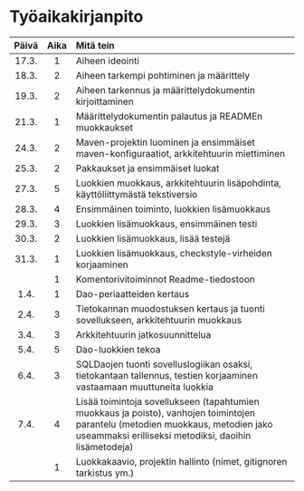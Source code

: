 # Työaikakirjanpito

| Päivä | Aika | Mitä tein |
| :---: | :---:| :-------- |
| 17.3. | 1    | Aiheen ideointi |
| 18.3. | 2    | Aiheen tarkempi pohtiminen ja määrittely |
| 19.3. | 2    | Aiheen tarkennus ja määrittelydokumentin kirjoittaminen
| 21.3. | 1    | Määrittelydokumentin palautus ja READMEn muokkaukset
| 24.3. | 2    | Maven-projektin luominen ja ensimmäiset maven-konfiguraatiot, arkkitehtuurin miettiminen
| 25.3.	| 2	   | Pakkaukset ja ensimmäiset luokat
| 27.3. | 5	   | Luokkien muokkaus, arkkitehtuurin lisäpohdinta, käyttöliittymästä tekstiversio
| 28.3. | 4	   | Ensimmäinen toiminto, luokkien lisämuokkaus
| 29.3.	| 3	   | Luokkien lisämuokkaus, ensimmäinen testi
| 30.3. |	2	   | Luokkien lisämuokkaus, lisää testejä
| 31.3.	| 1	   | Luokkien lisämuokkaus, checkstyle-virheiden korjaaminen 
|       | 1    | Komentorivitoiminnot Readme-tiedostoon
| 1.4.  | 1    | Dao-periaatteiden kertaus
| 2.4.  | 3    | Tietokannan muodostuksen kertaus ja tuonti sovellukseen, arkkitehtuurin muokkaus
| 3.4.  | 3    | Arkkitehtuurin jatkosuunnittelua
| 5.4.  | 5    | Dao-luokkien tekoa
| 6.4.  | 3    | SQLDaojen tuonti sovelluslogiikan osaksi, tietokantaan tallennus, testien korjaaminen vastaamaan muuttuneita luokkia
| 7.4.  | 4    | Lisää toimintoja sovellukseen (tapahtumien muokkaus ja poisto), vanhojen toimintojen parantelu (metodien muokkaus, metodien jako useammaksi erilliseksi metodiksi, daoihin lisämetodeja)
|       | 1    | Luokkakaavio, projektin hallinto (nimet, gitignoren tarkistus ym.)
